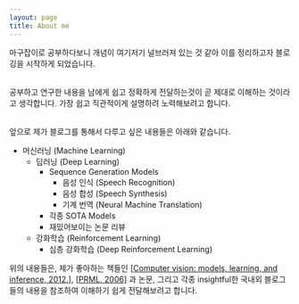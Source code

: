 ```yaml
---
layout: page
title: About me
---
```


마구잡이로 공부하다보니 개념이 여기저기 널브러져 있는 것 같아 이를 정리하고자 블로깅을 시작하게 되었습니다. <br><br>

공부하고 연구한 내용을 남에게 쉽고 정확하게 전달하는것이 곧 제대로 이해하는 것이라고 생각합니다.
가장 쉽고 직관적이게 설명하려 노력해보려고 합니다. <br><br>

앞으로 제가 블로그를 통해서 다루고 싶은 내용들은 아래와 같습니다.<br>


- 머신러닝 (Machine Learning)
  - 딥러닝 (Deep Learning)
    - Sequence Generation Models 
      - 음성 인식 (Speech Recognition)
      - 음성 합성 (Speech Synthesis)
      - 기계 번역 (Neural Machine Translation)
    - 각종 SOTA Models
    - 재밌어보이는 논문 리뷰
  - 강화학습 (Reinforcement Learning)
    - 심층 강화학습 (Deep Reinforcement Learning)


위의 내용들은, 제가 좋아하는 책들인 [[Computer vision: models, learning, and inference, 2012.](http://www.computervisionmodels.com/)], [[PRML, 2006](https://www.microsoft.com/en-us/research/people/cmbishop/prml-book/)] 과 논문, 그리고 각종 insightful한 국내외 블로그들의 내용을 참조하여 이해하기 쉽게 전달해보려고 합니다. 
